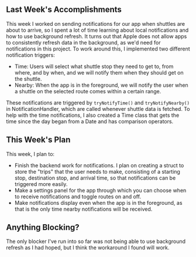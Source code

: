 ## Last Week's Accomplishments
This week I worked on sending notifications for our app when shuttles are about
to arrive, so I spent a lot of time learning about local notifications and how
to use background refresh. It turns out that Apple does not allow apps to
consistently refresh data in the background, as we'd need for notifications in
this project. To work around this, I implemented two different notification
triggers:
- Time: Users will select what shuttle stop they need to get to, from where,
  and by when, and we will notify them when they should get on the shuttle.
- Nearby: When the app is in the foreground, we will notify the user when
  a shuttle on the selected route comes within a certain range.

These notifications are triggered by `tryNotifyTime()` and `tryNotifyNearby()`
in NotificationHandler, which are called whenever shuttle data is fetched.
To help with the time notifications, I also created a  Time class that gets the
time since the day began from a Date and has comparison operators.


## This Week's Plan
This week, I plan to:
- Finish the backend work for notifications. I plan on creating a struct to
  store the "trips" that the user needs to make, consisting of a starting stop,
  destination stop, and arrival time, so that notifications can be triggered
  more easily.
- Make a settings panel for the app through which you can choose when to
  receive notifications and toggle routes on and off.
- Make notifications display even when the app is in the foreground, as that
  is the only time nearby notifications will be received.


## Anything Blocking?
The only blocker I've run into so far was not being able to use background
refresh as I had hoped, but I think the workaround I found will work.

